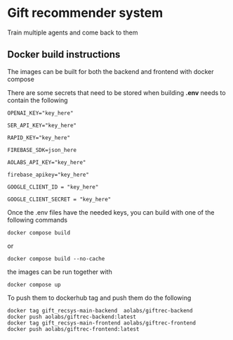 # Gift recommender system

Train multiple agents and come back to them




## Docker build instructions
The images can be built for both the backend and frontend with docker compose

There are some secrets that need to be stored when building
**.env** needs to contain the following
```dotenv
OPENAI_KEY="key_here"

SER_API_KEY="key_here"

RAPID_KEY="key_here"

FIREBASE_SDK=json_here

AOLABS_API_KEY="key_here"

firebase_apikey="key_here"

GOOGLE_CLIENT_ID = "key_here"

GOOGLE_CLIENT_SECRET = "key_here"
```

Once the .env files have the needed keys, you can build with one of the following commands
```
docker compose build
```
or
```
docker compose build --no-cache
```
the images can be run together with 
```
docker compose up
```

To push them to dockerhub tag and push them do the following
```
docker tag gift_recsys-main-backend  aolabs/giftrec-backend
docker push aolabs/giftrec-backend:latest
docker tag gift_recsys-main-frontend aolabs/giftrec-frontend
docker push aolabs/giftrec-frontend:latest
```
